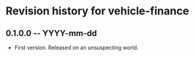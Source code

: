 # Revision history for vehicle-finance

## 0.1.0.0 -- YYYY-mm-dd

* First version. Released on an unsuspecting world.
